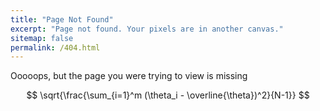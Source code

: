 ```yaml
---
title: "Page Not Found"
excerpt: "Page not found. Your pixels are in another canvas."
sitemap: false
permalink: /404.html
---
```


Ooooops, but the page you were trying to view is missing

$$
\sqrt{\frac{\sum_{i=1}^m (\theta_i - \overline{\theta})^2}{N-1}}
$$

<script type="text/javascript">
  var GOOG_FIXURL_LANG = 'en';
  var GOOG_FIXURL_SITE = '{{ site.url }}'
</script>
<script type="text/javascript"
  src="//linkhelp.clients.google.com/tbproxy/lh/wm/fixurl.js">
</script>
